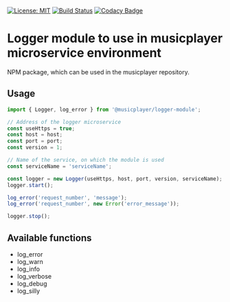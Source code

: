 [![License: MIT](https://img.shields.io/badge/License-MIT-yellow.svg)](https://opensource.org/licenses/MIT)
[![Build Status](https://travis-ci.org/stefanFCB94/musuicplayer-logger-module.svg?branch=master)](https://travis-ci.org/stefanFCB94/musicplayer-logger-module)
[![Codacy Badge](https://api.codacy.com/project/badge/Grade/4745ed1b73fe4441a8f6fb1cd1fa3db1)](https://www.codacy.com/app/stefanFCB94/musicplayer-logger-module?utm_source=github.com&amp;utm_medium=referral&amp;utm_content=stefanFCB94/musicplayer-logger-module&amp;utm_campaign=Badge_Grade)

# Logger module to use in musicplayer microservice environment

NPM package, which can be used in the musicplayer repository.

## Usage

```typescript
import { Logger, log_error } from '@musicplayer/logger-module';

// Address of the logger microservice
const useHttps = true;
const host = host;
const port = port;
const version = 1;

// Name of the service, on which the module is used
const serviceName = 'serviceName';

const logger = new Logger(useHttps, host, port, version, serviceName);
logger.start();

log_error('request_number', 'message');
log_error('request_number', new Error('error_message'));

logger.stop();
```

## Available functions

*   log_error
*   log_warn
*   log_info
*   log_verbose
*   log_debug
*   log_silly
